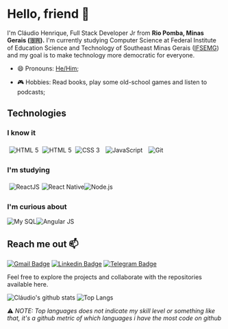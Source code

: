 <!--
**01ch01/01ch01** is a ✨ _special_ ✨ repository because its `README.md` (this file) appears on your GitHub profile.

Here are some ideas to get you started:

- 🔭 I’m currently working on ...
- 🌱 I’m currently learning ...
- 👯 I’m looking to collaborate on ...
- 🤔 I’m looking for help with ...
- 💬 Ask me about ...
- 📫 How to reach me: ...
- 😄 Pronouns: ...
- ⚡ Fun fact: ...
-->

# Hello, friend 👋

I'm Cláudio Henrique, Full Stack Developer Jr from **Rio Pomba, Minas Gerais (🇧🇷).** I'm currently studying Computer Science at Federal Institute of Education Science and Technology of Southeast Minas Gerais ([IFSEMG](https://www.ifsudestemg.edu.br/riopomba)) and my goal is to make technology more democratic for everyone.

- 😄 Pronouns: [He/Him](https://www.mypronouns.org/he-him);

- 🎮 Hobbies: Read books, play some old-school games and listen to podcasts;

## Technologies

### I know it

<img style="padding:5px;" src="https://xesque.rocketseat.dev/platform/tech/html5.svg" alt="HTML 5" title="HTML 5"/>
<img src="https://img.icons8.com/color/48/000000/html-5.png" title="HTML 5" />
<img style="padding:5px;" src="https://xesque.rocketseat.dev/platform/tech/css3.svg" alt="CSS 3" title="CSS 3"/>
<img style="padding:5px;" src="https://xesque.rocketseat.dev/platform/tech/javascript.svg" alt="JavaScript" title="JavaScript"/>
<img style="padding:5px;" src="https://xesque.rocketseat.dev/platform/tech/git.svg" alt="Git" title="Git"/>

### I'm studying

<img style="padding:5px" src="https://xesque.rocketseat.dev/platform/tech/reactjs.svg"  alt="ReactJS" title="ReactJS"/><img src="https://xesque.rocketseat.dev/platform/tech/react-native.svg" alt="React Native" title="React Native"/><img src="https://xesque.rocketseat.dev/platform/tech/node.svg" alt="Node.js" title="Node.js"/>


### I'm curious about

<img src="https://xesque.rocketseat.dev/platform/tech/mysql.svg" alt="My SQL" title="My SQL"/><img src="https://xesque.rocketseat.dev/platform/tech/angularjs.svg" alt="Angular JS" title="Angular JS"/>

## Reach me out 📫

[![Gmail Badge](https://img.shields.io/badge/-gmail-c14438?style=for-the-badge&logo=Gmail&logoColor=white)](mailto:00claudio.henrique@gmail.com 'Connect via Email')
[![Linkedin Badge](https://img.shields.io/badge/-LinkedIn-0072b1?style=for-the-badge&logo=Linkedin&logoColor=white)](https://www.linkedin.com/in/01ch01/ 'Connect on LinkedIn')
[![Telegram Badge](https://img.shields.io/badge/-Telegram-0088CC?style=for-the-badge&logo=Telegram&logoColor=white)](https://t.me/claudio_henrique 'Contact on Telegram')

Feel free to explore the projects and collaborate with the repositories available here.

![Cláudio's github stats](https://github-readme-stats.vercel.app/api?username=01ch01&count_private=true&show_icons=true&theme=vision-friendly-dark&hide=stars)
![Top Langs](https://github-readme-stats.vercel.app/api/top-langs/?username=01ch01&layout=compact&theme=vision-friendly-dark)

⚠️ _NOTE: Top languages does not indicate my skill level or something like that, it's a github metric of which languages i have the most code on github_
